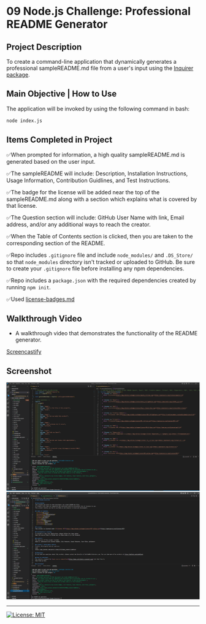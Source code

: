 # 09 Node.js Challenge: Professional README Generator

## Project Description

To create a command-line application that dynamically generates a professional sampleREADME.md file from a user's input using the [Inquirer package](https://www.npmjs.com/package/inquirer). 

## Main Objective | How to Use

The application will be invoked by using the following command in bash:

```bash
node index.js
```

## Items Completed in Project

✅When prompted for information, a high quality sampleREADME.md is generated based on the user input.

✅The sampleREADME will include: Description, Installation Instructions, Usage Information, Contribution Guidlines, and Test Instructions.

✅The badge for the license will be added near the top of the sampleREADME.md along with a section which explains what is covered by that license.

✅The Question section will include: GitHub User Name with link, Email address, and/or any additional ways to reach the creator.

✅When the Table of Contents section is clicked, then you are taken to the corresponding section of the README.

✅Repo includes `.gitignore` file and include `node_modules/` and `.DS_Store/` so that `node_modules` directory isn't tracked or uploaded to GitHub. Be sure to create your `.gitignore` file before installing any npm dependencies.

✅Repo includes a `package.json` with the required dependencies created by running `npm init`.

✅Used [license-badges.md](https://gist.github.com/lukas-h/2a5d00690736b4c3a7ba)

## Walkthrough Video

* A walkthrough video that demonstrates the functionality of the README generator.

[Screencastify](https://drive.google.com/file/d/1QZucRVtSBOervt-tZ8cGSMA7J5aUFT_j/view)

## Screenshot
![](images/screenshot.PNG)
![](images/screenshot2.PNG)

- - -
[![License: MIT](https://img.shields.io/badge/License-MIT-yellow.svg)](https://opensource.org/licenses/MIT)
